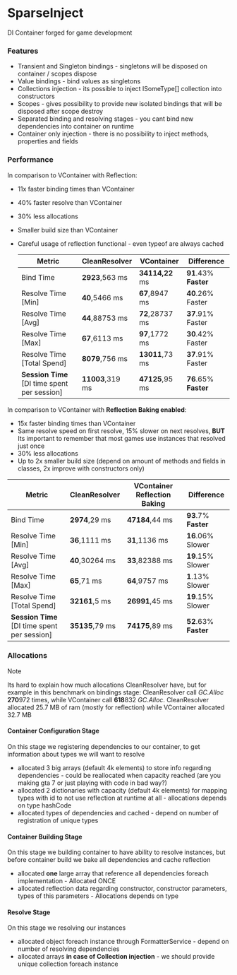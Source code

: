 # SparseInject
DI Container forged for game development

### Features
- Transient and Singleton bindings - singletons will be disposed on container / scopes dispose
- Value bindings - bind values as singletons
- Collections injection - its possible to inject ISomeType[] collection into constructors
- Scopes - gives possibility to provide new isolated bindings that will be disposed after scope destroy
- Separated binding and resolving stages - you cant bind new dependencies into container on runtime
- Container only injection - there is no possibility to inject methods, properties and fields

### Performance
In comparison to VContainer with Reflection:
- 11x faster binding times than VContainer
- 40% faster resolve than VContainer
- 30% less allocations
- Smaller build size than VContainer
- Careful usage of reflection functional - even typeof are always cached

  | Metric                                       | CleanResolver    | VContainer      | Difference            |
  |----------------------------------------------|------------------|-----------------|-----------------------|
  | Bind Time                                    | **2923**,563 ms  | **34114,22** ms | **91**.43% **Faster** |
  | Resolve Time [Min]                           | **40**,5466 ms   | **67**,8947 ms  | **40**.26% Faster     |
  | Resolve Time [Avg]                           | **44**,88753 ms  | **72**,28737 ms | **37**.91% Faster     |
  | Resolve Time [Max]                           | **67**,6113 ms   | **97**,1772 ms  | **30**.42% Faster     |
  | Resolve Time [Total Spend]                   | **8079**,756 ms  | **13011**,73 ms | **37**.91% Faster     |
  | **Session Time** [DI time spent per session] | **11003**,319 ms | **47125**,95 ms | **76**.65% **Faster** |

In comparison to VContainer with **Reflection Baking enabled**:
- 15x faster binding times than VContainer
- Same resolve speed on first resolve, 15% slower on next resolves, **BUT** Its important to remember that most games use instances that resolved just once
- 30% less allocations
- Up to 2x smaller build size (depend on amount of methods and fields in classes, 2x improve with constructors only)

| Metric                                       | CleanResolver   | VContainer **Reflection Baking** | Difference             |
|----------------------------------------------|-----------------|----------------------------------|------------------------|
| Bind Time                                    | **2974**,29 ms  | **47184**,44 ms                  | **93**.7% **Faster**   |
| Resolve Time [Min]                           | **36**,1111 ms  | **31**,1136 ms                   | **16**.06% Slower      |
| Resolve Time [Avg]                           | **40**,30264 ms | **33**,82388 ms                  | **19**.15% Slower      |
| Resolve Time [Max]                           | **65**,71 ms    | **64**,9757 ms                   | **1**.13%   Slower     |
| Resolve Time [Total Spend]                   | **32161**,5 ms  | **26991**,45 ms                  | **19**.15%    Slower   |
| **Session Time** [DI time spent per session] | **35135**,79 ms | **74175**,89 ms                  | **52**.63%  **Faster** |

### Allocations
> [!NOTE]
> Its hard to explain how much allocations CleanResolver have, but for example in this benchmark on bindings stage:
> CleanResolver call _GC.Alloc_ **270**972 times, while VContainer call **618**832 _GC.Alloc_.
> CleanResolver allocated 25.7 MB of ram (mostly for reflection) while VContainer allocated 32.7 MB
#### Container Configuration Stage
On this stage we registering dependencies to our container, to get information about types we will want to resolve
- allocated 3 big arrays (default 4k elements) to store info regarding dependencies - could be reallocated when capacity reached (are you making gta 7 or just playing with code in bad way?)
- allocated 2 dictionaries with capacity (default 4k elements) for mapping types with id to not use reflection at runtime at all - allocations depends on type hashCode
- allocated types of dependencies and cached - depend on number of registration of unique types

#### Container Building Stage
On this stage we building container to have ability to resolve instances, but before container build we bake all dependencies and cache reflection
- allocated **one** large array that reference all dependencies foreach implementation - Allocated ONCE
- allocated reflection data regarding constructor, constructor parameters, types of this parameters - Allocations depends on type

#### Resolve Stage
On this stage we resolving our instances
- allocated object foreach instance through FormatterService - depend on number of resolving dependencies
- allocated arrays **in case of Collection injection** - we should provide unique collection foreach instance
